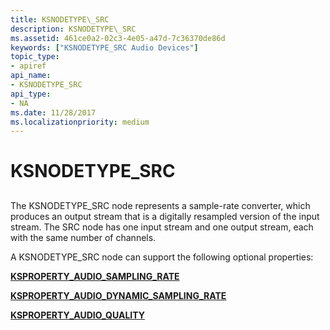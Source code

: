```yaml
---
title: KSNODETYPE\_SRC
description: KSNODETYPE\_SRC
ms.assetid: 461ce0a2-02c3-4e05-a47d-7c36370de86d
keywords: ["KSNODETYPE_SRC Audio Devices"]
topic_type:
- apiref
api_name:
- KSNODETYPE_SRC
api_type:
- NA
ms.date: 11/28/2017
ms.localizationpriority: medium
---
```


# KSNODETYPE\_SRC


## <span id="ddk_ksnodetype_src_ks"></span><span id="DDK_KSNODETYPE_SRC_KS"></span>


The KSNODETYPE\_SRC node represents a sample-rate converter, which produces an output stream that is a digitally resampled version of the input stream. The SRC node has one input stream and one output stream, each with the same number of channels.

A KSNODETYPE\_SRC node can support the following optional properties:

[**KSPROPERTY\_AUDIO\_SAMPLING\_RATE**](ksproperty-audio-sampling-rate.md)

[**KSPROPERTY\_AUDIO\_DYNAMIC\_SAMPLING\_RATE**](ksproperty-audio-dynamic-sampling-rate.md)

[**KSPROPERTY\_AUDIO\_QUALITY**](ksproperty-audio-quality.md)

 

 





